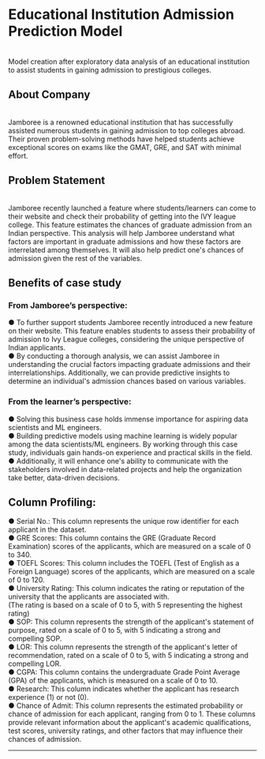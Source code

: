 # **Educational Institution Admission Prediction Model**
<br>
Model creation after exploratory data analysis of an educational institution to assist students in gaining admission to prestigious colleges.

## **About Company**
<br>
Jamboree is a renowned educational institution that has successfully assisted numerous students 
in gaining admission to top colleges abroad. Their proven
problem-solving methods have helped students achieve exceptional scores on
exams like the GMAT, GRE, and SAT with minimal effort.

## **Problem Statement**
<br>
Jamboree recently launched a feature where students/learners can come to their website and check their probability of
getting into the IVY league college. This feature estimates the chances of graduate admission from an Indian perspective.
This analysis will help Jamboree understand what factors are important in graduate admissions and how these factors 
are interrelated among themselves. It will also help predict one's chances of admission given the rest of the variables.

## **Benefits of case study**<br>

### From Jamboree’s perspective: <br>

● To further support students Jamboree recently introduced a new feature on their
website. This feature enables students to assess their probability of admission to Ivy
League colleges, considering the unique perspective of Indian applicants.<br>
● By conducting a thorough analysis, we can assist Jamboree in understanding the crucial
factors impacting graduate admissions and their interrelationships. Additionally, we can
provide predictive insights to determine an individual's admission chances based on
various variables.
<br>
### From the learner’s perspective:<br>
● Solving this business case holds immense importance for aspiring data scientists and
ML engineers.<br>
● Building predictive models using machine learning is widely popular among the data
scientists/ML engineers. By working through this case study, individuals gain hands-on
experience and practical skills in the field.<br>
● Additionally, it will enhance one's ability to communicate with the stakeholders
involved in data-related projects and help the organization take better, data-driven
decisions.

## **Column Profiling:**

● Serial No.: This column represents the unique row identifier for each applicant in the
dataset.<br>
● GRE Scores: This column contains the GRE (Graduate Record Examination) scores of
the applicants, which are measured on a scale of 0 to 340.<br>
● TOEFL Scores: This column includes the TOEFL (Test of English as a Foreign Language)
scores of the applicants, which are measured on a scale of 0 to 120.<br>
● University Rating: This column indicates the rating or reputation of the university that
the applicants are associated with.<br>
(The rating is based on a scale of 0 to 5, with 5 representing the highest rating)<br>
● SOP: This column represents the strength of the applicant's statement of purpose,
rated on a scale of 0 to 5, with 5 indicating a strong and compelling SOP.<br>
● LOR: This column represents the strength of the applicant's letter of recommendation,
rated on a scale of 0 to 5, with 5 indicating a strong and compelling LOR.<br>
● CGPA: This column contains the undergraduate Grade Point Average (GPA) of the
applicants, which is measured on a scale of 0 to 10.<br>
● Research: This column indicates whether the applicant has research experience (1) or
not (0).<br>
● Chance of Admit: This column represents the estimated probability or chance of
admission for each applicant, ranging from 0 to 1.
These columns provide relevant information about the applicant's academic qualifications, test
scores, university ratings, and other factors that may influence their chances of admission.
____________________________________________________________________________
